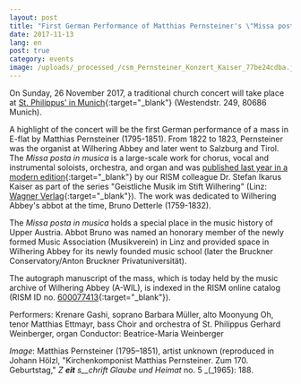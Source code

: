 ```yaml
---
layout: post
title: "First German Performance of Matthias Pernsteiner's \"Missa posta in musica\""
date: 2017-11-13
lang: en
post: true
category: events
image: /uploads/_processed_/csm_Pernsteiner_Konzert_Kaiser_77be24cdba.jpg
---
```



On Sunday, 26 November 2017, a traditional church concert will take place at [St. Philippus' in Munich](http://www.pfarrverband-laim.de/st-philippus/aktuelles/details/article/st-philippus-traditionelles-kirchenkonzert-im-november.html){:target="_blank"} (Westendstr. 249, 80686 Munich).



A highlight of the concert will be the first German performance of a mass in E-flat by Matthias Pernsteiner (1795-1851). From 1822 to 1823, Pernsteiner was the organist at Wilhering Abbey and later went to Salzburg and Tirol. The _Missa posta in musica_ is a large-scale work for chorus, vocal and instrumental soloists, orchestra, and organ and was [published last year in a modern edition](/new_publications/2016/10/24/new-music-edition-series-founded-at-wilhering.html){:target="_blank"} by our RISM colleague Dr. Stefan Ikarus Kaiser as part of the series "Geistliche Musik im Stift Wilhering" (Linz: [Wagner Verlag](http://www.wagnerverlag.at/content/?product=matthias-pernsteiner-1795-1851-messa-posta-in-musica){:target="_blank"}). The work was dedicated to Wilhering Abbey's abbot at the time, Bruno Detterle (1759-1832).

The _Missa posta in musica_ holds a special place in the music history of Upper Austria. Abbot Bruno was named an honorary member of the newly formed Music Association (Musikverein) in Linz and provided space in Wilhering Abbey for its newly founded music school (later the Bruckner Conservatory/Anton Bruckner Privatuniversität).

The autograph manuscript of the mass, which is today held by the music archive of Wilhering Abbey (A-WIL), is indexed in the RISM online catalog (RISM ID no. [600077413](https://opac.rism.info/search?id=600077413&Language=en){:target="_blank"}).

Performers:
Krenare Gashi, soprano
Barbara Müller, alto
Moonyung Oh, tenor
Matthias Ettmayr, bass
Choir and orchestra of St. Philippus
Gerhard Weinberger, organ
Conductor: Beatrice-Maria Weinberger


_Image_: Matthias Pernsteiner (1795–1851), artist unknown (reproduced in Johann Hölzl, "Kirchenkomponist Matthias Pernsteiner. Zum 170. Geburtstag," _Z __eit__ s__chrift_ _Glaube und Heimat_ no. 5 _(_1965): 188.



<script type="text/javascript">var switchTo5x=true;</script><script type="text/javascript" src="http://w.sharethis.com/button/buttons.js"></script><script type="text/javascript">stLight.options({publisher: "9b601438-1ce1-49d8-bfd7-9cff5df54c17", doNotHash: false, doNotCopy: false, hashAddressBar: false});</script>
